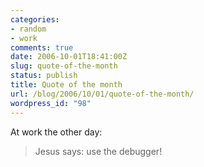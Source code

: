 ```yaml
---
categories:
- random
- work
comments: true
date: 2006-10-01T18:41:00Z
slug: quote-of-the-month
status: publish
title: Quote of the month
url: /blog/2006/10/01/quote-of-the-month/
wordpress_id: "98"
---
```


At work the other day:


> Jesus says: use the debugger!
